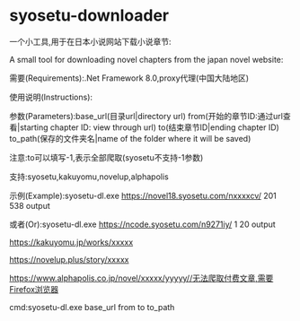 # syosetu-downloader
一个小工具,用于在日本小说网站下载小说章节:

A small tool for downloading novel chapters from the japan novel website:

需要(Requirements):.Net Framework 8.0,proxy代理(中国大陆地区)

使用说明(Instructions):

参数(Parameters):base_url(目录url|directory url) from(开始的章节ID:通过url查看|starting chapter ID: view through url) to(结束章节ID|ending chapter ID) to_path(保存的文件夹名|name of the folder where it will be saved)

注意:to可以填写-1,表示全部爬取(syosetu不支持-1参数)

支持:syosetu,kakuyomu,novelup,alphapolis

示例(Example):syosetu-dl.exe https://novel18.syosetu.com/nxxxxcv/ 201 538 output

或者(Or):syosetu-dl.exe https://ncode.syosetu.com/n9271iy/ 1 20 output

https://kakuyomu.jp/works/xxxxx

https://novelup.plus/story/xxxxx

https://www.alphapolis.co.jp/novel/xxxxx/yyyyy//无法爬取付费文章,需要Firefox浏览器

cmd:syosetu-dl.exe base_url from to to_path
